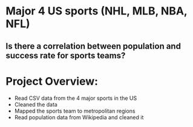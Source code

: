 # Major 4 US sports (NHL, MLB, NBA, NFL)
## Is there a correlation between population and success rate for sports teams?

# Project Overview:
* Read CSV data from the 4 major sports in the US
* Cleaned the data
* Mapped the sports team to metropolitan regions
* Read population data from Wikipedia and cleaned it
